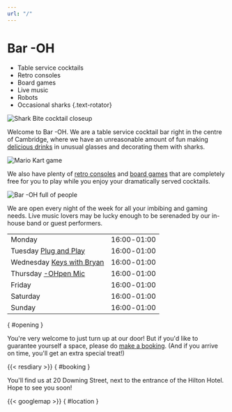 ```yaml
---
url: "/"
---
```


# Bar -OH

* Table service cocktails
* Retro consoles
* Board games
* Live music
* Robots
* Occasional sharks
{.text-rotator}

![Shark Bite cocktail closeup](images/sharkbite.jpeg)

Welcome to Bar -OH.  We are a table service cocktail bar right in the
centre of Cambridge, where we have an unreasonable amount of fun
making [delicious drinks](../menu/index.md) in unusual glasses and
decorating them with sharks.

![Mario Kart game](images/mariokart.jpeg)

We also have plenty of [retro consoles](../games/index.md) and [board
games](../games/index.md#boardgames) that are completely free for you
to play while you enjoy your dramatically served cocktails.

![Bar -OH full of people](images/crowd.jpeg)

We are open every night of the week for all your imbibing and gaming
needs.  Live music lovers may be lucky enough to be serenaded by our
in-house band or guest performers.

|                                                    |               |
|:---------------------------------------------------|---------------|
| Monday                                             | 16:00 ‑ 01:00 |
| Tuesday [Plug and Play](../tuesday/index.md)       | 16:00 ‑ 01:00 |
| Wednesday [Keys with Bryan](../wednesday/index.md) | 16:00 ‑ 01:00 |
| Thursday [-OHpen Mic](../thursday/index.md)        | 16:00 ‑ 01:00 |
| Friday                                             | 16:00 ‑ 01:00 |
| Saturday                                           | 16:00 ‑ 01:00 |
| Sunday                                             | 16:00 ‑ 01:00 |
{ #opening }

You're very welcome to just turn up at our door!  But if you'd like to
guarantee yourself a space, please do [make a booking](#resdiary).
(And if you arrive on time, you'll get an extra special treat!)

{{< resdiary >}}
{ #booking }

You'll find us at 20 Downing Street, next to the entrance of the
Hilton Hotel.  Hope to see you soon!

{{< googlemap >}}
{ #location }
